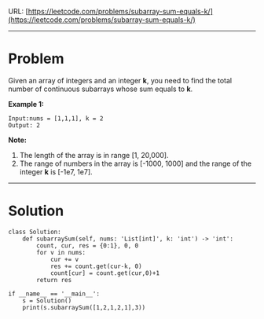 URL: [https://leetcode.com/problems/subarray-sum-equals-k/](https://leetcode.com/problems/subarray-sum-equals-k/)

---

# Problem

Given an array of integers and an integer **k**, you need to find the total number of continuous subarrays whose sum equals to **k**.

**Example 1:**

    Input:nums = [1,1,1], k = 2
    Output: 2

**Note:**

1. The length of the array is in range [1, 20,000].
2. The range of numbers in the array is [-1000, 1000] and the range of the integer **k** is [-1e7, 1e7].

---

# Solution

    class Solution:
        def subarraySum(self, nums: 'List[int]', k: 'int') -> 'int':
            count, cur, res = {0:1}, 0, 0
            for v in nums:
                cur += v
                res += count.get(cur-k, 0)
                count[cur] = count.get(cur,0)+1
            return res
        
    if __name__ == '__main__':
        s = Solution()
        print(s.subarraySum([1,2,1,2,1],3))
